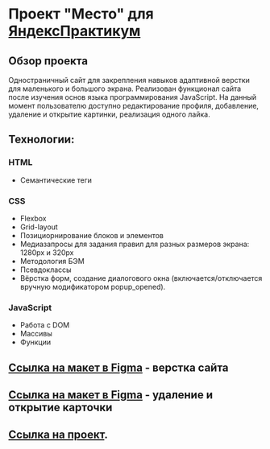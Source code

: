 # Проект "Место" для [ЯндексПрактикум](https://practicum.yandex.ru) 

## Обзор проекта
Одностраничный сайт для закрепления навыков адаптивной верстки для маленького и большого экрана.
Реализован функционал сайта после изучения основ языка программирования JavaScript.
На данный момент пользователю доступно редактирование профиля, добавление, удаление и открытие картинки, реализация одного лайка. 

## Технологии:
### HTML
* Семантические теги

### CSS
* Flexbox
* Grid-layout
* Позициорнирование блоков и элементов
* Медиазапросы для задания правил для разных размеров экрана: 1280рх и 320рх
* Методология БЭМ
* Псевдоклассы
* Вёрстка форм, создание диалогового окна (включается/отключается вручную модификатором popup_opened).

### JavaScript
* Работа с DOM
* Массивы
* Функции

## [Ссылка на макет в Figma](https://www.figma.com/file/2cn9N9jSkmxD84oJik7xL7/JavaScript.-Sprint-4?node-id=0%3A1) - верстка сайта
## [Ссылка на макет в Figma](https://www.figma.com/file/bjyvbKKJN2naO0ucURl2Z0/JavaScript.-Sprint-5?node-id=0%3A1) - удаление и открытие карточки

## [Ссылка на проект](https://deniskolokolchikov.github.io/mesto-project/).
